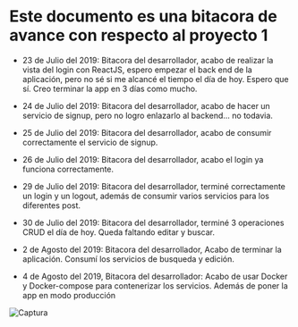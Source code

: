# Este documento es una bitacora de avance con respecto al proyecto 1

* 23 de Julio del 2019: Bitacora del desarrollador, acabo de realizar la vista del login con ReactJS, espero empezar el back end de la aplicación, pero no sé si me alcancé el tiempo el día de hoy. Espero que sí. Creo terminar la app en 3 días como mucho.

* 24 de Julio del 2019: Bitacora del desarrollador, acabo de hacer un servicio de signup, pero no logro enlazarlo al backend... no todavia.

* 25 de Julio del 2019: Bitacora del desarrollador, acabo de consumir correctamente el servicio de signup.

* 26 de Julio del 2019: Bitacora del desarrollador, acabo el login ya funciona correctamente.

* 29 de Julio del 2019: Bitacora del desarrollador, terminé correctamente un login y un logout, además de consumir varios servicios para los diferentes post.

* 30 de Julio del 2019: Bitacora del desarrollador, terminé 3 operaciones CRUD el día de hoy. Queda faltando editar y buscar.

* 2 de Agosto del 2019: Bitacora del desarrollador, Acabo de terminar la aplicación. Consumí los servicios de busqueda y edición.

* 4 de Agosto del 2019, Bitacora del desarrollador: Acabo de usar Docker y Docker-compose para contenerizar los servicios. Además de poner la app en modo producción

![Captura](https://user-images.githubusercontent.com/38899658/62430236-65006e00-b6df-11e9-9832-13409bd6bd73.PNG)
